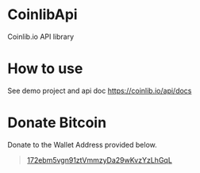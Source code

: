 # CoinlibApi
Coinlib.io API library

# How to use
See demo project and api doc https://coinlib.io/api/docs

# Donate Bitcoin
Donate to the Wallet Address provided below.

> [172ebm5vgn91ztVmmzyDa29wKvzYzLhGqL](https://www.blocktrail.com/BTC/address/172ebm5vgn91ztVmmzyDa29wKvzYzLhGqL)
